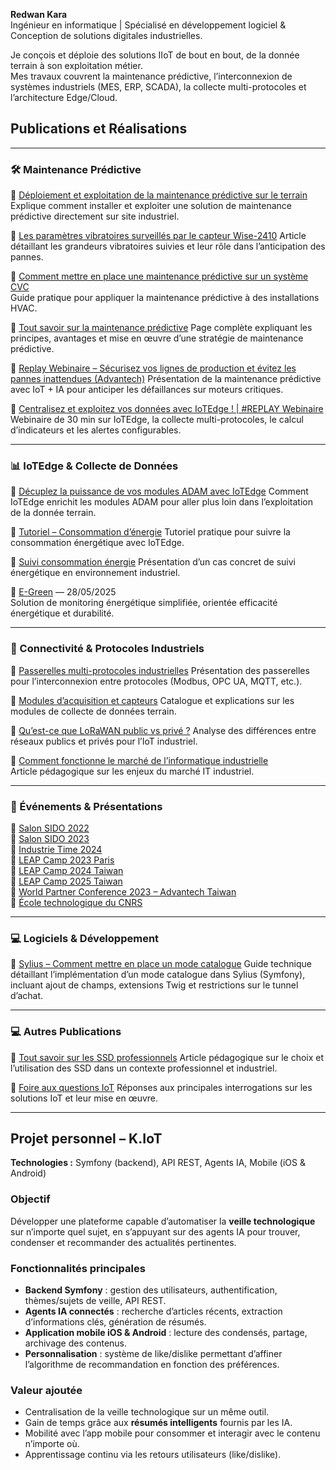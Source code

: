 **Redwan Kara**  
Ingénieur en informatique | Spécialisé en développement logiciel & Conception de solutions digitales industrielles.

Je conçois et déploie des solutions IIoT de bout en bout, de la donnée terrain à son exploitation métier.  
Mes travaux couvrent la maintenance prédictive, l’interconnexion de systèmes industriels (MES, ERP, SCADA), la collecte multi-protocoles et l’architecture Edge/Cloud.  

## Publications et Réalisations
---

### 🛠️ Maintenance Prédictive

📄 [Déploiement et exploitation de la maintenance prédictive sur le terrain](https://iot.integral-system.fr/fr_FR/maintenance-predictive/deploiement-et-exploitation-de-la-maintenance-predictive-sur-le-terrain) 
Explique comment installer et exploiter une solution de maintenance prédictive directement sur site industriel.

📄 [Les paramètres vibratoires surveillés par le capteur Wise-2410](https://iot.integral-system.fr/fr_FR/maintenance-predictive/les-parametres-vibratoires-surveilles-par-le-capteur-wise-2410) 
Article détaillant les grandeurs vibratoires suivies et leur rôle dans l’anticipation des pannes.

📄 [Comment mettre en place une maintenance prédictive sur un système CVC](https://iot.integral-system.fr/fr_FR/maintenance-predictive/comment-mettre-en-place-une-maintenance-predictive-sur-un-systeme-cvc)   
Guide pratique pour appliquer la maintenance prédictive à des installations HVAC.

📄 [Tout savoir sur la maintenance prédictive](https://iot.integral-system.fr/fr_FR/tout-savoir-sur-la-maintenance-predictive)
Page complète expliquant les principes, avantages et mise en œuvre d’une stratégie de maintenance prédictive.

🎥 [Replay Webinaire – Sécurisez vos lignes de production et évitez les pannes inattendues (Advantech)](https://www.youtube.com/watch?v=4aYpzkaK4jo)
Présentation de la maintenance prédictive avec IoT + IA pour anticiper les défaillances sur moteurs critiques.

🎥 [Centralisez et exploitez vos données avec IoTEdge ! | #REPLAY Webinaire](https://youtu.be/wcFxOs0v5ew)
Webinaire de 30 min sur IoTEdge, la collecte multi-protocoles, le calcul d’indicateurs et les alertes configurables.  

---

### 📊 IoTEdge & Collecte de Données

📄 [Décuplez la puissance de vos modules ADAM avec IoTEdge](https://iot.integral-system.fr/fr_FR/decuplez-la-puissance-de-vos-modules-adam-avec-iotedge) 
Comment IoTEdge enrichit les modules ADAM pour aller plus loin dans l’exploitation de la donnée terrain.

📄 [Tutoriel – Consommation d’énergie](https://iot.integral-system.fr/fr_FR/tuto/conso-energie) 
Tutoriel pratique pour suivre la consommation énergétique avec IoTEdge.

📄 [Suivi consommation énergie](https://iot.integral-system.fr/fr_FR/suivi-consommation-energie)
Présentation d’un cas concret de suivi énergétique en environnement industriel.

📄 [E-Green](https://iot.integral-system.fr/fr_FR/e-green) — 28/05/2025  
Solution de monitoring énergétique simplifiée, orientée efficacité énergétique et durabilité.

---

### 🔌 Connectivité & Protocoles Industriels

📄 [Passerelles multi-protocoles industrielles](https://iot.integral-system.fr/fr_FR/passerelles-multi-protocoles-industrielles) 
Présentation des passerelles pour l’interconnexion entre protocoles (Modbus, OPC UA, MQTT, etc.).

📄 [Modules d’acquisition et capteurs](https://iot.integral-system.fr/fr_FR/modules-dacquisition-et-capteurs) 
Catalogue et explications sur les modules de collecte de données terrain.

📄 [Qu’est-ce que LoRaWAN public vs privé ?](https://iot.integral-system.fr/fr_FR/quest-ce-que-lorawan-public-vs-prive)
Analyse des différences entre réseaux publics et privés pour l’IoT industriel.

📄 [Comment fonctionne le marché de l’informatique industrielle](https://iot.integral-system.fr/fr_FR/comment-fonctionne-le-marche-de-linformatique-industrielle)   
Article pédagogique sur les enjeux du marché IT industriel.

---

### 🎤 Événements & Présentations

📄 [Salon SIDO 2022](https://iot.integral-system.fr/fr_FR/evenements/salon-sido-2022)  
📄 [Salon SIDO 2023](https://iot.integral-system.fr/fr_FR/evenements/salon-sido-2023)  
📄 [Industrie Time 2024](https://iot.integral-system.fr/fr_FR/evenements/industrie-time-2024)  
📄 [LEAP Camp 2023 Paris](https://iot.integral-system.fr/fr_FR/evenements/leap-camp-2023-paris)  
📄 [LEAP Camp 2024 Taiwan](https://iot.integral-system.fr/fr_FR/evenements/leap-camp-2024-taiwan)  
📄 [LEAP Camp 2025 Taiwan](https://iot.integral-system.fr/fr_FR/evenements/leap-camp-2025-taiwan)  
📄 [World Partner Conference 2023 – Advantech Taiwan](https://iot.integral-system.fr/fr_FR/evenements/world-partner-conference-2023-advantech-taiwan)  
📄 [École technologique du CNRS](https://iot.integral-system.fr/fr_FR/evenements/4-ecole-technologique-du-cnrs)  

---

### 💻 Logiciels & Développement

📄 [Sylius – Comment mettre en place un mode catalogue](https://www.integral-service.fr/sylius-comment-mettre-en-place-un-mode-catalogue)
Guide technique détaillant l’implémentation d’un mode catalogue dans Sylius (Symfony), incluant ajout de champs, extensions Twig et restrictions sur le tunnel d’achat.  

---

### 💻 Autres Publications

📄 [Tout savoir sur les SSD professionnels](https://blog.integral-system.fr/tout-savoir-ssd-professionnel/)
Article pédagogique sur le choix et l’utilisation des SSD dans un contexte professionnel et industriel.

📄 [Foire aux questions IoT](https://iot.integral-system.fr/fr_FR/foire-aux-questions)
Réponses aux principales interrogations sur les solutions IoT et leur mise en œuvre.

---

## Projet personnel – K.IoT  

**Technologies :** Symfony (backend), API REST, Agents IA, Mobile (iOS & Android)  

### Objectif  
Développer une plateforme capable d’automatiser la **veille technologique** sur n’importe quel sujet, en s’appuyant sur des agents IA pour trouver, condenser et recommander des actualités pertinentes.  

### Fonctionnalités principales  
- **Backend Symfony** : gestion des utilisateurs, authentification, thèmes/sujets de veille, API REST.  
- **Agents IA connectés** : recherche d’articles récents, extraction d’informations clés, génération de résumés.  
- **Application mobile iOS & Android** : lecture des condensés, partage, archivage des contenus.  
- **Personnalisation** : système de like/dislike permettant d’affiner l’algorithme de recommandation en fonction des préférences.  

### Valeur ajoutée  
- Centralisation de la veille technologique sur un même outil.  
- Gain de temps grâce aux **résumés intelligents** fournis par les IA.  
- Mobilité avec l’app mobile pour consommer et interagir avec le contenu n’importe où.  
- Apprentissage continu via les retours utilisateurs (like/dislike).  

